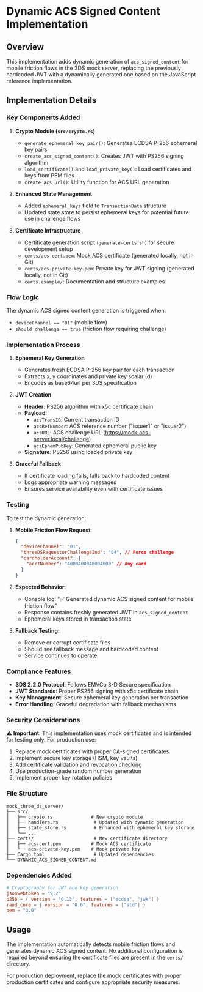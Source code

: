 # Dynamic ACS Signed Content Implementation

## Overview

This implementation adds dynamic generation of `acs_signed_content` for mobile friction flows in the 3DS mock server, replacing the previously hardcoded JWT with a dynamically generated one based on the JavaScript reference implementation.

## Implementation Details

### Key Components Added

1. **Crypto Module (`src/crypto.rs`)**
   - `generate_ephemeral_key_pair()`: Generates ECDSA P-256 ephemeral key pairs
   - `create_acs_signed_content()`: Creates JWT with PS256 signing algorithm
   - `load_certificate()` and `load_private_key()`: Load certificates and keys from PEM files
   - `create_acs_url()`: Utility function for ACS URL generation

2. **Enhanced State Management**
   - Added `ephemeral_keys` field to `TransactionData` structure
   - Updated state store to persist ephemeral keys for potential future use in challenge flows

3. **Certificate Infrastructure**
   - Certificate generation script (`generate-certs.sh`) for secure development setup
   - `certs/acs-cert.pem`: Mock ACS certificate (generated locally, not in Git)
   - `certs/acs-private-key.pem`: Private key for JWT signing (generated locally, not in Git)
   - `certs.example/`: Documentation and structure examples

### Flow Logic

The dynamic ACS signed content generation is triggered when:
- `deviceChannel == "01"` (mobile flow)
- `should_challenge == true` (friction flow requiring challenge)

### Implementation Process

1. **Ephemeral Key Generation**
   - Generates fresh ECDSA P-256 key pair for each transaction
   - Extracts x, y coordinates and private key scalar (d)
   - Encodes as base64url per 3DS specification

2. **JWT Creation**
   - **Header**: PS256 algorithm with x5c certificate chain
   - **Payload**: 
     - `acsTransID`: Current transaction ID
     - `acsRefNumber`: ACS reference number ("issuer1" or "issuer2")
     - `acsURL`: ACS challenge URL (https://mock-acs-server.local/challenge)
     - `acsEphemPubKey`: Generated ephemeral public key
   - **Signature**: PS256 using loaded private key

3. **Graceful Fallback**
   - If certificate loading fails, falls back to hardcoded content
   - Logs appropriate warning messages
   - Ensures service availability even with certificate issues

### Testing

To test the dynamic generation:

1. **Mobile Friction Flow Request**:
   ```json
   {
     "deviceChannel": "01",
     "threeDSRequestorChallengeInd": "04", // Force challenge
     "cardholderAccount": {
       "acctNumber": "4000400040004000" // Any card
     }
   }
   ```

2. **Expected Behavior**:
   - Console log: "✅ Generated dynamic ACS signed content for mobile friction flow"
   - Response contains freshly generated JWT in `acs_signed_content`
   - Ephemeral keys stored in transaction state

3. **Fallback Testing**:
   - Remove or corrupt certificate files
   - Should see fallback message and hardcoded content
   - Service continues to operate

### Compliance Features

- **3DS 2.2.0 Protocol**: Follows EMVCo 3-D Secure specification
- **JWT Standards**: Proper PS256 signing with x5c certificate chain
- **Key Management**: Secure ephemeral key generation per transaction
- **Error Handling**: Graceful degradation with fallback mechanisms

### Security Considerations

⚠️ **Important**: This implementation uses mock certificates and is intended for testing only. For production use:

1. Replace mock certificates with proper CA-signed certificates
2. Implement secure key storage (HSM, key vaults)
3. Add certificate validation and revocation checking
4. Use production-grade random number generation
5. Implement proper key rotation policies

### File Structure

```
mock_three_ds_server/
├── src/
│   ├── crypto.rs              # New crypto module
│   ├── handlers.rs             # Updated with dynamic generation
│   ├── state_store.rs          # Enhanced with ephemeral key storage
│   └── ...
├── certs/                      # New certificate directory
│   ├── acs-cert.pem           # Mock ACS certificate
│   └── acs-private-key.pem    # Mock private key
├── Cargo.toml                  # Updated dependencies
└── DYNAMIC_ACS_SIGNED_CONTENT.md
```

### Dependencies Added

```toml
# Cryptography for JWT and key generation
jsonwebtoken = "9.2"
p256 = { version = "0.13", features = ["ecdsa", "jwk"] }
rand_core = { version = "0.6", features = ["std"] }
pem = "3.0"
```

## Usage

The implementation automatically detects mobile friction flows and generates dynamic ACS signed content. No additional configuration is required beyond ensuring the certificate files are present in the `certs/` directory.

For production deployment, replace the mock certificates with proper production certificates and configure appropriate security measures.

